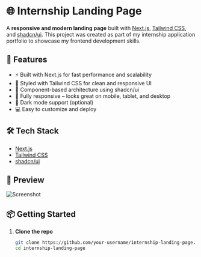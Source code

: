 # 🌐 Internship Landing Page

A **responsive and modern landing page** built with [Next.js](https://nextjs.org/), [Tailwind CSS](https://tailwindcss.com/), and [shadcn/ui](https://ui.shadcn.com/). This project was created as part of my internship application portfolio to showcase my frontend development skills.

## 🚀 Features

- ⚡ Built with Next.js for fast performance and scalability
- 🎨 Styled with Tailwind CSS for clean and responsive UI
- 🧱 Component-based architecture using shadcn/ui
- 📱 Fully responsive – looks great on mobile, tablet, and desktop
- 🌙 Dark mode support (optional)
- 💻 Easy to customize and deploy

## 🛠 Tech Stack

- [Next.js](https://nextjs.org/)
- [Tailwind CSS](https://tailwindcss.com/)
- [shadcn/ui](https://ui.shadcn.com/)

## 📸 Preview

<!-- You can add a screenshot here -->
![Screenshot](./public/preview.png)

## 📦 Getting Started

1. **Clone the repo**
   ```bash
   git clone https://github.com/your-username/internship-landing-page.git
   cd internship-landing-page
